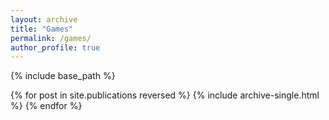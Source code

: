 ```yaml
---
layout: archive
title: "Games"
permalink: /games/
author_profile: true
---
```



{% include base_path %}

{% for post in site.publications reversed %}
  {% include archive-single.html %}
{% endfor %}
